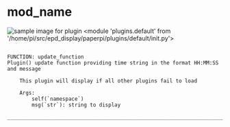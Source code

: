 # mod_name
![sample image for plugin <module 'plugins.default' from '/home/pi/src/epd_display/paperpi/plugins/default/__init__.py'>](../documentation/images/default_sample.png)
```

FUNCTION: update_function
Plugin() update function providing time string in the format HH:MM:SS and message
    
    This plugin will display if all other plugins fail to load
    
    Args:
        self(`namespace`)
        msg(`str`): string to display
    
___________________________________________________________________________
 
```